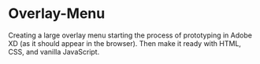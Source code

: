 # Overlay-Menu

Creating a large overlay menu starting the process of prototyping in Adobe XD (as it should appear in the browser). Then make it ready with HTML, CSS, and vanilla JavaScript.
